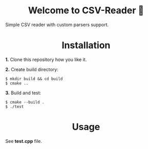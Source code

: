 <h1 align="center">Welcome to CSV-Reader 🌿</h1>

Simple CSV reader with custom parsers support.

<h1 align="center">Installation</h1>

**1.** Clone this repository how you like it.

**2.** Create build directory:
```
$ mkdir build && cd build
$ cmake ..
```

**3.** Build and test:
```
$ cmake --build .
$ ./test
```

<h1 align="center">Usage</h1>

See **test.cpp** file.
